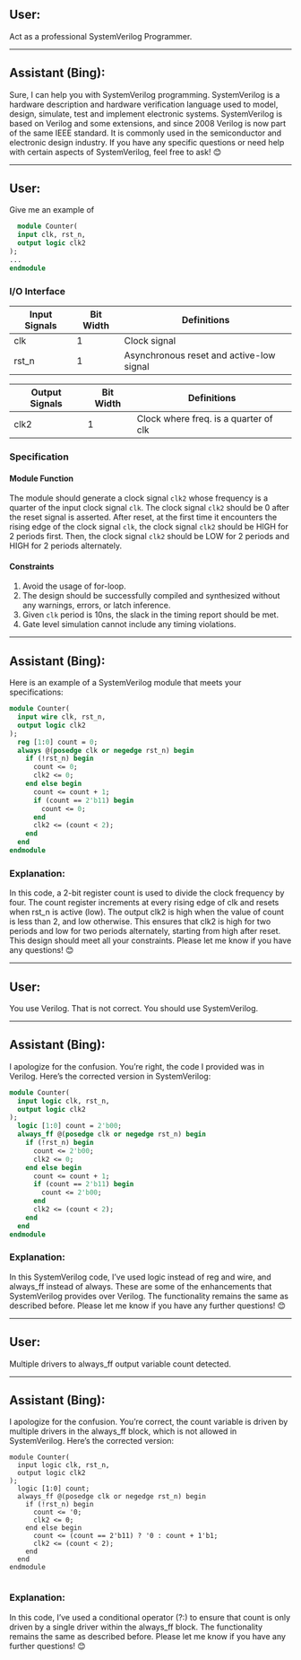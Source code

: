 ## User:
Act as a professional SystemVerilog Programmer.

---

## Assistant (Bing):
Sure, I can help you with SystemVerilog programming. SystemVerilog is a hardware description and hardware verification language used to model, design, simulate, test and implement electronic systems. SystemVerilog is based on Verilog and some extensions, and since 2008 Verilog is now part of the same IEEE standard. It is commonly used in the semiconductor and electronic design industry. If you have any specific questions or need help with certain aspects of SystemVerilog, feel free to ask! 😊

---

## User:
Give me an example of

```systemverilog
  module Counter(
  input clk, rst_n,
  output logic clk2
);
...
endmodule
```

### I/O Interface
| Input Signals | Bit Width | Definitions |
| ------------- | --------- | ----------- |
| clk           | 1         | Clock signal |
| rst_n         | 1         | Asynchronous reset and active-low signal |

| Output Signals | Bit Width | Definitions |
| -------------- | --------- | ----------- |
| clk2           | 1         | Clock where freq. is a quarter of clk |

### Specification

#### Module Function
The module should generate a clock signal `clk2` whose frequency is a quarter of the input clock signal `clk`. The clock signal `clk2` should be 0 after the reset signal is asserted.
After reset, at the first time it encounters the rising edge of the clock signal `clk`, the clock signal `clk2` should be HIGH for 2 periods first. Then, the clock signal `clk2` should be LOW for 2 periods and HIGH for 2 periods alternately.

#### Constraints
1. Avoid the usage of for-loop.
2. The design should be successfully compiled and synthesized without any warnings, errors, or latch inference.
3. Given `clk` period is 10ns, the slack in the timing report should be met.
4. Gate level simulation cannot include any timing violations.


---

## Assistant (Bing):
Here is an example of a SystemVerilog module that meets your specifications:

```systemverilog
module Counter(
  input wire clk, rst_n,
  output logic clk2
);
  reg [1:0] count = 0;
  always @(posedge clk or negedge rst_n) begin
    if (!rst_n) begin
      count <= 0;
      clk2 <= 0;
    end else begin
      count <= count + 1;
      if (count == 2'b11) begin
        count <= 0;
      end
      clk2 <= (count < 2);
    end
  end
endmodule


```

### Explanation:
In this code, a 2-bit register count is used to divide the clock frequency by four. The count register increments at every rising edge of clk and resets when rst_n is active (low). The output clk2 is high when the value of count is less than 2, and low otherwise. This ensures that clk2 is high for two periods and low for two periods alternately, starting from high after reset. This design should meet all your constraints. Please let me know if you have any questions! 😊

---

## User:
You use Verilog. That is not correct. You should use SystemVerilog.

---

## Assistant (Bing):
I apologize for the confusion. You’re right, the code I provided was in Verilog. Here’s the corrected version in SystemVerilog:

```systemverilog
module Counter(
  input logic clk, rst_n,
  output logic clk2
);
  logic [1:0] count = 2'b00;
  always_ff @(posedge clk or negedge rst_n) begin
    if (!rst_n) begin
      count <= 2'b00;
      clk2 <= 0;
    end else begin
      count <= count + 1;
      if (count == 2'b11) begin
        count <= 2'b00;
      end
      clk2 <= (count < 2);
    end
  end
endmodule


```

### Explanation:
In this SystemVerilog code, I’ve used logic instead of reg and wire, and always_ff instead of always. These are some of the enhancements that SystemVerilog provides over Verilog. The functionality remains the same as described before. Please let me know if you have any further questions! 😊

---

## User:
Multiple drivers to always_ff output variable count detected.

---

## Assistant (Bing):
I apologize for the confusion. You’re correct, the count variable is driven by multiple drivers in the always_ff block, which is not allowed in SystemVerilog. Here’s the corrected version:

```systemverilog!=
module Counter(
  input logic clk, rst_n,
  output logic clk2
);
  logic [1:0] count;
  always_ff @(posedge clk or negedge rst_n) begin
    if (!rst_n) begin
      count <= '0;
      clk2 <= 0;
    end else begin
      count <= (count == 2'b11) ? '0 : count + 1'b1;
      clk2 <= (count < 2);
    end
  end
endmodule


```

### Explanation:
In this code, I’ve used a conditional operator (?:) to ensure that count is only driven by a single driver within the always_ff block. The functionality remains the same as described before. Please let me know if you have any further questions! 😊
